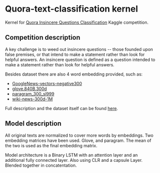 # Quora-text-classification kernel
Kernel for [Quora Insincere Questions Classification](https://www.kaggle.com/c/quora-insincere-questions-classification) Kaggle competition.
## Competition description
 A key challenge is to weed out insincere questions -- those founded upon false premises, or that intend to make a statement rather than look for helpful answers.
 An insincere question is defined as a question intended to make a statement rather than look for helpful answers. 
 
 Besides dataset there are also 4 word embedding provided, such as:
 * [GoogleNews-vectors-negative300](https://code.google.com/archive/p/word2vec/) 
 * [glove.840B.300d](https://nlp.stanford.edu/projects/glove/)
 * [paragram_300_sl999](https://cogcomp.org/page/resource_view/106) 
 * [wiki-news-300d-1M](https://fasttext.cc/docs/en/english-vectors.html) 
 
 Full description and the dataset itself can be found [here](https://www.kaggle.com/c/quora-insincere-questions-classification/data).
 
 ## Model description 
 All original texts are normalized to cover more words by embeddings. Two embedding matrices have been used. Glove, and paragram. 
 The mean of the two is used as the final embedding matrix.
 
 Model architecture is a Binary LSTM with an attention layer and an additional fully connected layer. Also using CLR and a capsule Layer. Blended together in concatentation.
